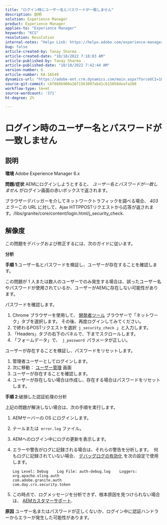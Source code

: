 ```yaml
---
title: "ログイン時にユーザー名とパスワードが一致しません"
description: 説明
solution: Experience Manager
product: Experience Manager
applies-to: "Experience Manager"
keywords: "KCS"
resolution: Resolution
internal-notes: "Helpx Link: https://helpx.adobe.com/experience-manager/kb/user-name-and-password-do-not-match-on-login.html"
bug: false
article-created-by: Tanay Sharma .
article-created-date: "10/18/2022 7:18:03 AM"
article-published-by: Tanay Sharma .
article-published-date: "10/18/2022 7:42:44 AM"
version-number: 6
article-number: KA-16549
dynamics-url: "https://adobe-ent.crm.dynamics.com/main.aspx?forceUCI=1&pagetype=entityrecord&etn=knowledgearticle&id=aa107f00-b54e-ed11-bba2-0022480868ff"
source-git-commit: cbf868b900a26f1563097ab41cb15056deafa208
workflow-type: tm+mt
source-wordcount: '371'
ht-degree: 2%

---
```


# ログイン時のユーザー名とパスワードが一致しません

## 説明

<b>環境</b>
Adobe Experience Manager 6.x


<b>問題/症状</b>
AEMにログインしようとすると、 *ユーザー名とパスワードが一致しません* がログイン画面の赤いボックスで返されます。

ブラウザーデバッガーを介してネットワークトラフィックを調べる場合、 *403 エラー*&#x200B;この URL に対して、Ajax HTTPPOSTリクエストから応答が返されます。/libs/granite/core/content/login.html/j_security_check.


## 解像度


この問題をデバッグおよび修正するには、次のガイドに従います。

<b>分析</b>

<b>手順 1</b>:ユーザー名とパスワードを検証し、ユーザーが存在することを確認します。

この問題が 1 人または数人のユーザーでのみ発生する場合は、誤ったユーザー名やパスワードが使用されているか、ユーザーがAEMに存在しない可能性があります。

パスワードを確認します。

1. Chrome ブラウザーを使用して、 [開発者ツール](https://developer.chrome.com/devtools) ブラウザーで「ネットワーク」タブを選択します。 その後、再度ログインしてみてください。
2. で終わるPOSTリクエストを選択` j_security_check `」と入力します。
3. 「Headers」タブの右下のパネルで、下までスクロールします。
4. 「フォームデータ」で、` j_password `パラメータが正しい。


ユーザーが存在することを検証し、パスワードをリセットします。

1. 管理者ユーザーとしてログインします。
2. 次に移動： [ユーザー管理](https://docs.adobe.com/content/help/en/experience-manager-65/administering/home.html?topic=/experience-manager/6-5/sites/administering/morehelp/security.ug.js) 画面
3. ユーザーが存在することを確認します。
4. ユーザーが存在しない場合は作成し、存在する場合はパスワードをリセットします。


<b>手順 2</b>:破損した認証処理の分析

上記の問題が解決しない場合は、次の手順を実行します。

1. AEMサーバーの OS にログインします。
2. テールまたは` error.log` ファイル。
3. AEMへのログイン中にログの更新を表示します。
4. エラーや警告がログに記録される場合は、それらの警告を分析します。  何もログに記録されていない場合、 [デバッグログの有効化](https://docs.adobe.com/content/help/en/experience-manager-65/deploying/configuring/configure-logging.html) を次の設定で使用します。




   ```
   Log Level: Debug    Log File: auth-debug.log    Loggers:    org.apache.sling.auth
   com.adobe.granite.auth
   com.day.crx.security.token
   ```
5. この時点で、ログメッセージを分析できず、根本原因を見つけられない場合は、 [AEMカスタマーサポート](https://experienceleague.adobe.com/?support-solution=Experience+Manager&amp;lang=ja#support).



<b>原因</b>
ユーザー名またはパスワードが正しくないか、ログイン中に認証ハンドラーからエラーが発生した可能性があります。


